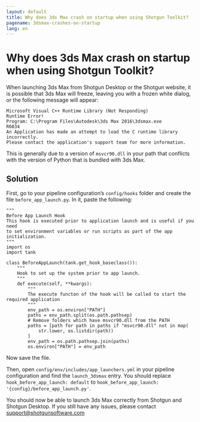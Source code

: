```yaml
---
layout: default
title: Why does 3ds Max crash on startup when using Shotgun Toolkit?
pagename: 3dsmax-crashes-on-startup
lang: en
---
```


# Why does 3ds Max crash on startup when using Shotgun Toolkit?

When launching 3ds Max from Shotgun Desktop or the Shotgun website, it is possible that 3ds Max will freeze, leaving you with a frozen white dialog, or the following message will appear:

    Microsoft Visual C++ Runtime Library (Not Responding)
    Runtime Error!
    Program: C:\Program Files\Autodesk\3ds Max 2016\3dsmax.exe
    R6034
    An Application has made an attempt to load the C runtime library incorrectly.
    Please contact the application's support team for more information.

This is generally due to a version of `msvcr90.dll` in your path that conflicts with the version of Python that is bundled with 3ds Max. 

## Solution

First, go to your pipeline configuration’s `config/hooks` folder and create the file `before_app_launch.py`. In it, paste the following:

    """
    Before App Launch Hook
    This hook is executed prior to application launch and is useful if you need
    to set environment variables or run scripts as part of the app initialization.
    """
    import os
    import tank

    class BeforeAppLaunch(tank.get_hook_baseclass()):
        """
        Hook to set up the system prior to app launch.
        """
        def execute(self, **kwargs):
            """
            The execute functon of the hook will be called to start the required application
            """
            env_path = os.environ["PATH"]
            paths = env_path.split(os.path.pathsep)
            # Remove folders which have msvcr90.dll from the PATH
            paths = [path for path in paths if "msvcr90.dll" not in map(
                str.lower, os.listdir(path))
            ]
            env_path = os.path.pathsep.join(paths)
            os.environ["PATH"] = env_path

Now save the file.

Then, open `config/env/includes/app_launchers.yml` in your pipeline configuration and find the `launch_3dsmax` entry. You should replace `hook_before_app_launch: default` to `hook_before_app_launch: '{config}/before_app_launch.py'`.

You should now be able to launch 3ds Max correctly from Shotgun and Shotgun Desktop. If you still have any issues, please contact support@shotgunsoftware.com
